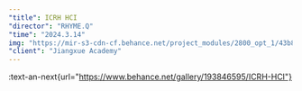 ```yaml
---
"title": ICRH HCI
"director": "RHYME.Q"
"time": "2024.3.14"
img: "https://mir-s3-cdn-cf.behance.net/project_modules/2800_opt_1/43b849193846595.65f259f84ee6b.png"
"client": "Jiangxue Academy"
---
```


:text-an-next{url="https://www.behance.net/gallery/193846595/ICRH-HCI"}
